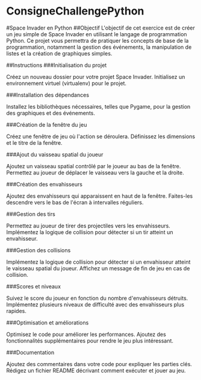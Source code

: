 # ConsigneChallengePython

#Space Invader en Python
##Objectif
L'objectif de cet exercice est de créer un jeu simple de Space Invader en utilisant le langage de programmation Python. Ce projet vous permettra de pratiquer les concepts de base de la programmation, notamment la gestion des événements, la manipulation de listes et la création de graphiques simples.

##Instructions
###Initialisation du projet

Créez un nouveau dossier pour votre projet Space Invader.
Initialisez un environnement virtuel (virtualenv) pour le projet.

###Installation des dépendances

Installez les bibliothèques nécessaires, telles que Pygame, pour la gestion des graphiques et des événements.

###Création de la fenêtre du jeu

Créez une fenêtre de jeu où l'action se déroulera.
Définissez les dimensions et le titre de la fenêtre.

###Ajout du vaisseau spatial du joueur

Ajoutez un vaisseau spatial contrôlé par le joueur au bas de la fenêtre.
Permettez au joueur de déplacer le vaisseau vers la gauche et la droite.

###Création des envahisseurs

Ajoutez des envahisseurs qui apparaissent en haut de la fenêtre.
Faites-les descendre vers le bas de l'écran à intervalles réguliers.

###Gestion des tirs

Permettez au joueur de tirer des projectiles vers les envahisseurs.
Implémentez la logique de collision pour détecter si un tir atteint un envahisseur.

###Gestion des collisions

Implémentez la logique de collision pour détecter si un envahisseur atteint le vaisseau spatial du joueur.
Affichez un message de fin de jeu en cas de collision.

###Scores et niveaux

Suivez le score du joueur en fonction du nombre d'envahisseurs détruits.
Implémentez plusieurs niveaux de difficulté avec des envahisseurs plus rapides.

###Optimisation et améliorations

Optimisez le code pour améliorer les performances.
Ajoutez des fonctionnalités supplémentaires pour rendre le jeu plus intéressant.

###Documentation

Ajoutez des commentaires dans votre code pour expliquer les parties clés.
Rédigez un fichier README décrivant comment exécuter et jouer au jeu.
